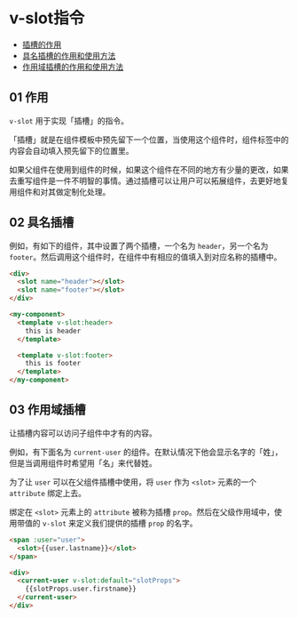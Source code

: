 # v-slot指令

- [插槽的作用](#01-作用)
- [具名插槽的作用和使用方法](#02-具名插槽)
- [作用域插槽的作用和使用方法](#03-作用域插槽)


## 01 作用
`v-slot` 用于实现「插槽」的指令。

「插槽」就是在组件模板中预先留下一个位置，当使用这个组件时，组件标签中的内容会自动填入预先留下的位置里。

如果父组件在使用到组件的时候，如果这个组件在不同的地方有少量的更改，如果去重写组件是一件不明智的事情。通过插槽可以让用户可以拓展组件，去更好地复用组件和对其做定制化处理。


## 02 具名插槽
例如，有如下的组件，其中设置了两个插槽，一个名为 `header`，另一个名为 `footer`。然后调用这个组件时，在组件中有相应的值填入到对应名称的插槽中。

```html
<div>
  <slot name="header"></slot>
  <slot name="footer"></slot>
</div>
```
```html
<my-component>
  <template v-slot:header>
    this is header
  </template>

  <template v-slot:footer>
    this is footer
  </template>
</my-component>
```


## 03 作用域插槽
让插槽内容可以访问子组件中才有的内容。

例如，有下面名为 `current-user` 的组件。在默认情况下他会显示名字的「姓」，但是当调用组件时希望用「名」来代替姓。

为了让 `user` 可以在父组件插槽中使用，将 `user` 作为 `<slot>` 元素的一个 `attribute` 绑定上去。

绑定在 `<slot>` 元素上的 `attribute` 被称为插槽 `prop`。然后在父级作用域中，使用带值的 `v-slot` 来定义我们提供的插槽 `prop` 的名字。

```html
<span :user="user">
  <slot>{{user.lastname}}</slot>
</span>
```
```html
<div>
  <current-user v-slot:default="slotProps">
    {{slotProps.user.firstname}}
  </current-user>
</div>
```